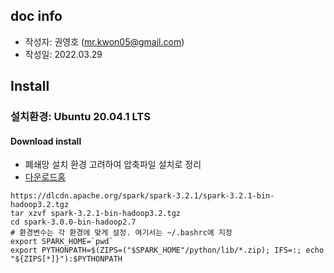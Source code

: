 ## doc info
- 작성자: 권영호 (mr.kwon05@gmail.com)
- 작성일: 2022.03.29

## Install 
### 설치환경: Ubuntu 20.04.1 LTS
#### Download install 
- 폐쇄망 설치 환경 고려하여 압축파일 설치로 정리
- [다운로드홈](https://spark.apache.org/downloads.html)
```shell
https://dlcdn.apache.org/spark/spark-3.2.1/spark-3.2.1-bin-hadoop3.2.tgz
tar xzvf spark-3.2.1-bin-hadoop3.2.tgz 
cd spark-3.0.0-bin-hadoop2.7
# 환경변수는 각 환경에 맞게 설정. 여기서는 ~/.bashrc에 지정
export SPARK_HOME=`pwd`
export PYTHONPATH=$(ZIPS=("$SPARK_HOME"/python/lib/*.zip); IFS=:; echo "${ZIPS[*]}"):$PYTHONPATH
```